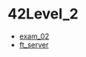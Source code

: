 # 42Level_2
- [exam_02](https://github.com/Hiroaki-K4/42Level_2/tree/main/exam_02)
- [ft_server](https://github.com/Hiroaki-K4/42Level_2/tree/main/ft_server)
